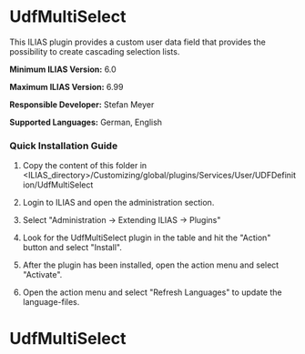 # UdfMultiSelect

This ILIAS plugin provides a custom user data field that provides the possibility to create cascading selection lists.

**Minimum ILIAS Version:**
6.0

**Maximum ILIAS Version:**
6.99

**Responsible Developer:**
Stefan Meyer <meyer at leifos dot com>

**Supported Languages:**
German, English


### Quick Installation Guide
1. Copy the content of this folder in <ILIAS_directory>/Customizing/global/plugins/Services/User/UDFDefinition/UdfMultiSelect

2. Login to ILIAS and open the administration section.

3. Select "Administration -> Extending ILIAS -> Plugins"

5. Look for the UdfMultiSelect plugin in the table and hit the "Action" button and select "Install".

6. After the plugin has been installed, open the action menu and select "Activate".

7. Open the action menu and select "Refresh Languages" to update the language-files.
# UdfMultiSelect